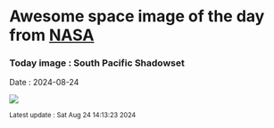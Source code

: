 
# Awesome space image of the day from [NASA](https://api.nasa.gov/)

### Today image : South Pacific Shadowset
Date : 2024-08-24

![](https://apod.nasa.gov/apod/image/2408/FijiMoonsetWangJin1060.jpg)

<small>Latest update : Sat Aug 24 14:13:23 2024</small>
        